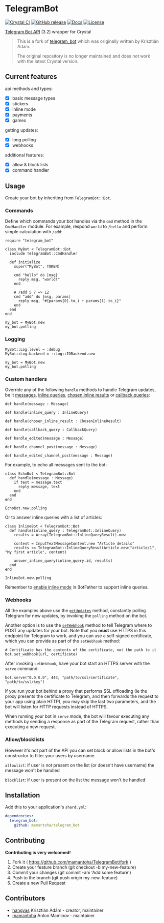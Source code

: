 # TelegramBot

[![Crystal CI](https://github.com/mamantoha/telegram_bot/actions/workflows/crystal.yml/badge.svg)](https://github.com/mamantoha/telegram_bot/actions/workflows/crystal.yml)
[![GitHub release](https://img.shields.io/github/release/mamantoha/telegram_bot.svg)](https://github.com/mamantoha/telegram_bot/releases)
[![Docs](https://img.shields.io/badge/docs-available-brightgreen.svg)](https://mamantoha.github.io/telegram_bot/)
[![License](https://img.shields.io/github/license/mamantoha/telegram_bot.svg)](https://github.com/mamantoha/telegram_bot/blob/develop/LICENSE)

[Telegram Bot API](https://core.telegram.org/bots/api) (3.2) wrapper for Crystal

> This is a fork of [telegram_bot](https://github.com/hangyas/telegram_bot) which was originally written by Krisztián Ádám.
>
> The original repository is no longer maintained and does not work with the latest Crystal version.

## Current features

api methods and types:

- [x] basic message types
- [x] stickers
- [x] inline mode
- [x] payments
- [x] games

getting updates:

- [x] long polling
- [x] webhooks

additional features:

- [x] allow & block lists
- [x] command handler

## Usage

Create your bot by inheriting from `TelegramBot::Bot`.

### Commands

Define which commands your bot handles via the `cmd` method in the `CmdHandler` module. For example, respond `world` to `/hello` and perform simple calculation with `/add`:

```crystal
require "telegram_bot"

class MyBot < TelegramBot::Bot
  include TelegramBot::CmdHandler

  def initialize
    super("MyBot", TOKEN)

    cmd "hello" do |msg|
      reply msg, "world!"
    end

    # /add 5 7 => 12
    cmd "add" do |msg, params|
      reply msg, "#{params[0].to_i + params[1].to_i}"
    end
  end
end

my_bot = MyBot.new
my_bot.polling
```

### Logging

```crystal
MyBot::Log.level = :debug
MyBot::Log.backend = ::Log::IOBackend.new

my_bot = MyBot.new
my_bot.polling
```

### Custom handlers

Override any of the following `handle` methods to handle Telegram updates, be it [messages](https://core.telegram.org/bots/api#message), [inline queries](https://core.telegram.org/bots/api#inlinequery), [chosen inline results](https://core.telegram.org/bots/api#choseninlineresult) or [callback queries](https://core.telegram.org/bots/api#callbackquery):

```crystal
def handle(message : Message)

def handle(inline_query : InlineQuery)

def handle(chosen_inline_result : ChosenInlineResult)

def handle(callback_query : CallbackQuery)

def handle_edited(message : Message)

def handle_channel_post(message : Message)

def handle_edited_channel_post(message : Message)
```

For example, to echo all messages sent to the bot:

```crystal
class EchoBot < TelegramBot::Bot
  def handle(message : Message)
    if text = message.text
      reply message, text
    end
  end
end

EchoBot.new.polling
```

Or to answer inline queries with a list of articles:

```crystal
class InlineBot < TelegramBot::Bot
  def handle(inline_query : TelegramBot::InlineQuery)
    results = Array(TelegramBot::InlineQueryResult).new

    content = InputTextMessageContent.new "Article details"
    results << TelegramBot::InlineQueryResultArticle.new("article/1", "My first article", content)

    answer_inline_query(inline_query.id, results)
  end
end

InlineBot.new.polling
```

Remember to [enable inline mode](https://core.telegram.org/bots/api#inline-mode) in BotFather to support inline queries.

### Webhooks

All the examples above use the [`getUpdates`](https://core.telegram.org/bots/api#getupdates) method, constantly polling Telegram for new updates, by invoking the `polling` method on the bot.

Another option is to use the [`setWebhook`](https://core.telegram.org/bots/api#setwebhook) method to tell Telegram where to POST any updates for your bot. Note that you __must__ use HTTPS in this endpoint for Telegram to work, and you can use a self-signed certificate, which you can provide as part of the `setWebhook` method:

```crystal
# Certificate has the contents of the certificate, not the path to it
bot.set_webhook(url, certificate)
```

After invoking `setWebhook`, have your bot start an HTTPS server with the `serve` command:

```crystal
bot.serve("0.0.0.0", 443, "path/to/ssl/certificate", "path/to/ssl/key")
```

If you run your bot behind a proxy that performs SSL offloading (ie the proxy presents the certificate to Telegram, and then forwards the request to your app using plain HTTP), you may skip the last two parameters, and the bot will listen for HTTP requests instead of HTTPS.

When running your bot in `serve` mode, the bot will favour executing any methods by sending a response as part of the Telegram request, rather than executing a new request.

### Allow/blocklists

However it's not part of the API you can set block or allow lists in the bot's constructor to filter your users by username.

`allowlist`: if user is not present on the list (or doesn't have username) the message won't be handled

`blocklist`: if user is present on the list the message won't be handled

## Installation

Add this to your application's `shard.yml`:

```yaml
dependencies:
  telegram_bot:
    github: mamantoha/telegram_bot
```

## Contributing

__Contributing is very welcomed!__

1. Fork it ( https://github.com/mamantoha/TelegramBot/fork )
2. Create your feature branch (git checkout -b my-new-feature)
3. Commit your changes (git commit -am 'Add some feature')
4. Push to the branch (git push origin my-new-feature)
5. Create a new Pull Request

## Contributors

- [hangyas](https://github.com/hangyas) Krisztián Ádám - creator, maintainer
- [mamantoha](https://github.com/mamantoha) Anton Maminov - maintainer
